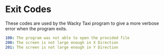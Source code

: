 # Exit Codes
These codes are used by the Wacky Taxi program to give a more verbose error when the program exits.

```yaml
100: The program was not able to open the provided file
200: The screen is not large enough in X Direction
201: The screen is not large enough in Y Direction
```
